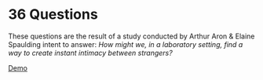 # 36 Questions

These questions are the result of a study conducted by Arthur Aron & Elaine Spaulding intent to answer: _How might we, in a laboratory setting, find a way to create instant intimacy between strangers?_

[Demo](jighdan.github.io/36-questions/)
